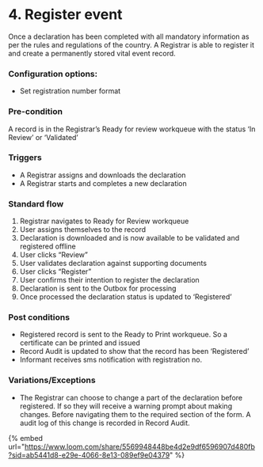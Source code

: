 # 4. Register event

Once a declaration has been completed with all mandatory information as per the rules and regulations of the country. A Registrar is able to register it and create a permanently stored vital event record.

### **Configuration options:**

* Set registration number format

### **Pre-condition**

A record is in the Registrar’s Ready for review workqueue with the status ‘In Review’ or ‘Validated’

### **Triggers**

* A Registrar assigns and downloads the declaration
* A Registrar starts and completes a new declaration

### **Standard flow**

1. Registrar navigates to Ready for Review workqueue
2. User assigns themselves to the record
3. Declaration is downloaded and is now available to be validated and registered offline
4. User clicks “Review”
5. User validates declaration against supporting documents
6. User clicks “Register”
7. User confirms their intention to register the declaration
8. Declaration is sent to the Outbox for processing
9. Once processed the declaration status is updated to ‘Registered’

### **Post conditions**

* Registered record is sent to the Ready to Print workqueue. So a certificate can be printed and issued
* Record Audit is updated to show that the record has been ‘Registered’
* Informant receives sms notification with registration no.

### **Variations/Exceptions**

* The Registrar can choose to change a part of the declaration before registered. If so they will receive a warning prompt about making changes. Before navigating them to the required section of the form. A audit log of this change is recorded in Record Audit.

{% embed url="https://www.loom.com/share/5569948448be4d2e9df6596907d480fb?sid=ab5441d8-e29e-4066-8e13-089ef9e04379" %}
